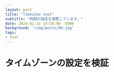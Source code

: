 ```yaml
---
layout: post
title: "Timezone test"
subtitle: "時間の設定を調整しています。"
date: 2024-01-31 14:50:00 -0900
background: '/img/posts/06.jpg'
tags: 
- test
---
```

# タイムゾーンの設定を検証